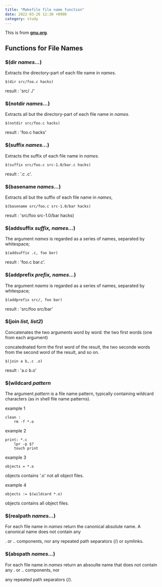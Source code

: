 ```yaml
---
title: "Makefile file name function"
date: 2022-03-26 12:30 +0900
category: study
---
```



This is from **[gnu.org](https://www.gnu.org/software/make/manual/html_node/File-Name-Functions.html)**.

## Functions for File Names

### $(dir <em>names...</em>)

Extracts the directory-part of each file name in <em>names</em>.

	$(dir src/foo.c hacks)
	
result : 'src/ ./'

### $(notdir <em>names...</em>)

Extracts all but the directory-part of each file name in <em>names</em>.

	$(notdir src/foo.c hacks)
	
result : 'foo.c hacks'

### $(suffix <em>names...</em>)

Extracts the suffix of each file name in <em>names</em>.

	$(suffix src/foo.c src-1.0/bar.c hacks)
	
result : '.c .c'.

### $(basename <em>names...</em>)

Extracts all but the suffix of each file name in <em>names</em>,

	$(basename src/foo.c src-1.0/bar hacks)
	
result : 'src/foo src-1.0/bar hacks)

### $(addsuffix <em>suffix, names...</em>)

The argument <em>names</em> is regarded as a series of names, separated by whitespace;

	$(addsuffix .c, foo bor)

result : 'foo.c bar.c'.

### $(addprefix <em>prefix, names...</em>)

The argument <em>naems</em> is regarded as a series of names, separated by whitespace;
	
	$(addprefix src/, foo bar)

result : 'src/foo src/bar'


### $(join <em>list, list2</em>)

Concatenates the two arguments word by word: the two first words (one from each argument)

concatednated form the first word of the result, the two seconde words from the second word of the result, and so on.

	$(join a b,.c .o)

result : 'a.c b.o'	


### $(wildcard <em>pattern</em>

The argument <em>pattern</em> is a file name pattern, typically containing wildcard characters (as in shell file name patterns).

example 1

	clean :
		rm -f *.o
		
example 2 

	print: *.c
		lpr -p $?
		touch print

example 3
		
	objects = *.o

objects contains '.o' not all object files.

example 4
		
	objects := $(wildcard *.o)
	
objects contains all object files.


### $(realpath <em>names...</em>)
	
For each file name in <em>names</em> return the canonical absolute name. A canonical name does not contain any

. or .. components, nor any repeated path separators (/) or symlinks.


### $(abspath <em>names...</em>)

For each file name in <em>names</em> return an absoulte name that does not contain any . or .. components, nor

any repeated path separators (/).


